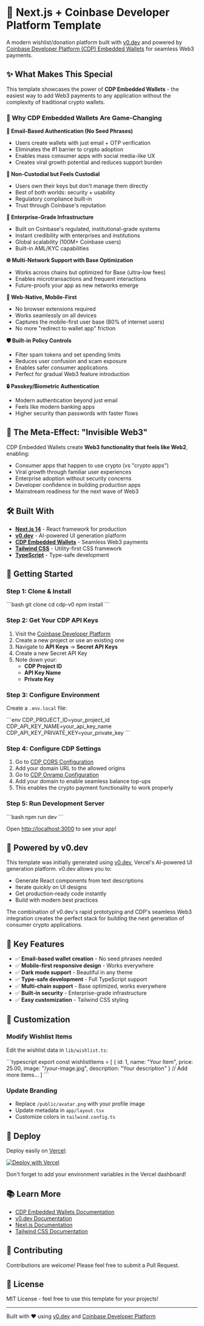 # 🚀 Next.js + Coinbase Developer Platform Template

A modern wishlist/donation platform built with [v0.dev](https://v0.dev) and powered by [Coinbase Developer Platform (CDP) Embedded Wallets](https://www.coinbase.com/developer-platform) for seamless Web3 payments.

## ✨ What Makes This Special

This template showcases the power of **CDP Embedded Wallets** - the easiest way to add Web3 payments to any application without the complexity of traditional crypto wallets.

### 🔑 Why CDP Embedded Wallets Are Game-Changing

**📧 Email-Based Authentication (No Seed Phrases)**
- Users create wallets with just email + OTP verification
- Eliminates the #1 barrier to crypto adoption
- Enables mass consumer apps with social media-like UX
- Creates viral growth potential and reduces support burden

**🔐 Non-Custodial but Feels Custodial**
- Users own their keys but don't manage them directly
- Best of both worlds: security + usability
- Regulatory compliance built-in
- Trust through Coinbase's reputation

**🏢 Enterprise-Grade Infrastructure**
- Built on Coinbase's regulated, institutional-grade systems
- Instant credibility with enterprises and institutions
- Global scalability (100M+ Coinbase users)
- Built-in AML/KYC capabilities

**🌐 Multi-Network Support with Base Optimization**
- Works across chains but optimized for Base (ultra-low fees)
- Enables microtransactions and frequent interactions
- Future-proofs your app as new networks emerge

**📱 Web-Native, Mobile-First**
- No browser extensions required
- Works seamlessly on all devices
- Captures the mobile-first user base (80% of internet users)
- No more "redirect to wallet app" friction

**🛡️ Built-in Policy Controls**
- Filter spam tokens and set spending limits
- Reduces user confusion and scam exposure
- Enables safer consumer applications
- Perfect for gradual Web3 feature introduction

**🔒 Passkey/Biometric Authentication**
- Modern authentication beyond just email
- Feels like modern banking apps
- Higher security than passwords with faster flows

## 🎯 The Meta-Effect: "Invisible Web3"

CDP Embedded Wallets create **Web3 functionality that feels like Web2**, enabling:
- Consumer apps that happen to use crypto (vs "crypto apps")  
- Viral growth through familiar user experiences
- Enterprise adoption without security concerns
- Developer confidence in building production apps
- Mainstream readiness for the next wave of Web3

## 🛠️ Built With

- **[Next.js 14](https://nextjs.org)** - React framework for production
- **[v0.dev](https://v0.dev)** - AI-powered UI generation platform
- **[CDP Embedded Wallets](https://www.coinbase.com/developer-platform)** - Seamless Web3 payments
- **[Tailwind CSS](https://tailwindcss.com)** - Utility-first CSS framework
- **[TypeScript](https://typescriptlang.org)** - Type-safe development

## 🚀 Getting Started

### Step 1: Clone & Install

\`\`\`bash
git clone <your-repo>
cd cdp-v0
npm install
\`\`\`

### Step 2: Get Your CDP API Keys

1. Visit the [Coinbase Developer Platform](https://portal.cdp.coinbase.com/)
2. Create a new project or use an existing one
3. Navigate to **API Keys** → **Secret API Keys**
4. Create a new Secret API Key
5. Note down your:
   - **CDP Project ID**
   - **API Key Name** 
   - **Private Key**

### Step 3: Configure Environment

Create a `.env.local` file:

\`\`\`env
CDP_PROJECT_ID=your_project_id
CDP_API_KEY_NAME=your_api_key_name
CDP_API_KEY_PRIVATE_KEY=your_private_key
\`\`\`

### Step 4: Configure CDP Settings

1. Go to [CDP CORS Configuration](https://portal.cdp.coinbase.com/products/embedded-wallets/cors)
2. Add your domain URL to the allowed origins
3. Go to [CDP Onramp Configuration](https://portal.cdp.coinbase.com/products/onramp)
4. Add your domain to enable seamless balance top-ups
5. This enables the crypto payment functionality to work properly

### Step 5: Run Development Server

\`\`\`bash
npm run dev
\`\`\`

Open [http://localhost:3000](http://localhost:3000) to see your app!

## 🎨 Powered by v0.dev

This template was initially generated using [v0.dev](https://v0.dev), Vercel's AI-powered UI generation platform. v0.dev allows you to:

- Generate React components from text descriptions
- Iterate quickly on UI designs
- Get production-ready code instantly
- Build with modern best practices

The combination of v0.dev's rapid prototyping and CDP's seamless Web3 integration creates the perfect stack for building the next generation of consumer crypto applications.

## 🌟 Key Features

- ✅ **Email-based wallet creation** - No seed phrases needed
- ✅ **Mobile-first responsive design** - Works everywhere
- ✅ **Dark mode support** - Beautiful in any theme
- ✅ **Type-safe development** - Full TypeScript support
- ✅ **Multi-chain support** - Base optimized, works everywhere
- ✅ **Built-in security** - Enterprise-grade infrastructure
- ✅ **Easy customization** - Tailwind CSS styling

## 🔧 Customization

### Modify Wishlist Items

Edit the wishlist data in `lib/wishlist.ts`:

\`\`\`typescript
export const wishlistItems = [
  {
    id: 1,
    name: "Your Item",
    price: 25.00,
    image: "/your-image.jpg",
    description: "Your description"
  }
  // Add more items...
]
\`\`\`

### Update Branding

- Replace `/public/avatar.png` with your profile image
- Update metadata in `app/layout.tsx`
- Customize colors in `tailwind.config.ts`

## 🚀 Deploy

Deploy easily on [Vercel](https://vercel.com):

[![Deploy with Vercel](https://vercel.com/button)](https://vercel.com/new/clone)

Don't forget to add your environment variables in the Vercel dashboard!

## 📚 Learn More

- [CDP Embedded Wallets Documentation](https://docs.cdp.coinbase.com)
- [v0.dev Documentation](https://v0.dev/docs)
- [Next.js Documentation](https://nextjs.org/docs)
- [Tailwind CSS Documentation](https://tailwindcss.com/docs)

## 🤝 Contributing

Contributions are welcome! Please feel free to submit a Pull Request.

## 📄 License

MIT License - feel free to use this template for your projects!

---

Built with ❤️ using [v0.dev](https://v0.dev) and [Coinbase Developer Platform](https://www.coinbase.com/developer-platform)
